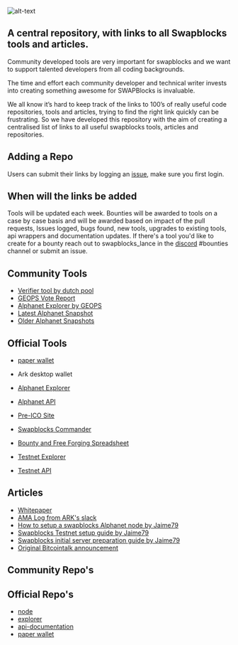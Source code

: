 ![alt-text](https://i.imgur.com/OYWfKRJ.png)

## A central repository, with links to all Swapblocks tools and articles.

Community developed tools are very important for swapblocks and we want to support talented developers from all coding backgrounds. 

The time and effort each community developer and technical writer invests into creating something awesome for SWAPBlocks is invaluable.

We all know it’s hard to keep track of the links to 100’s of really useful code repositories, tools and articles, trying to find the right link quickly can be frustrating.  So we have developed this repository with the aim of creating a centralised list of links to all useful swapblocks tools, articles and repositories.


## Adding a Repo

Users can submit their links by logging an [issue](https://github.com/SwapBlocks/SwapBlocks-Tools-and-Articles/issues/new/choose), make sure you first login.

## When will the links be added

Tools will be updated each week. Bounties will be awarded to tools on a case by case basis and will be awarded based on impact of the pull requests, Issues logged, bugs found, new tools, upgrades to existing tools, api wrappers and documentation updates.  If there's a tool you'd like to create for a bounty reach out to swapblocks_lance in the [discord](https://discord.gg/cf8nv6M) #bounties channel or submit an issue.


## Community Tools
- <a href="http://verifier.dutchpool.io/swapblocks/" target="_blank">Verifier tool by dutch pool</a>
- <a href="http://sbx-vote.geops.net/" target="_blank">GEOPS Vote Report</a>
- <a href="https://sbx-exp.geops.net/" target="_blank">Alphanet Explorer by GEOPS</a>
- <a href="http://sbx-snap.geops.net/latest" target="_blank">Latest Alphanet Snapshot</a>
- <a href="http://sbx-snap.geops.net" target="_blank">Older Alphanet Snapshots</a>

## Official Tools

- <a href="https://paper.swapblocks.io/" target="_blank">paper wallet</a>
- <a hreft="https://github.com/ArkEcosystem/desktop-wallet" target="_blank">Ark desktop wallet</a>
- <a href="https://explorer.swapblocks.io/" target="_blank">Alphanet Explorer</a>
- <a href="https://api.swapblocks.io" target="_blank">Alphanet API</a>
- <a href="https://ico.swapblocks.io" target="_blank">Pre-ICO Site</a>
- <a href="http://praedium.io/SWAPBlockscommander.sh" target="_blank">Swapblocks Commander</a>
- <a href="https://docs.google.com/spreadsheets/d/1UafQkWuhei3mOSk0SHpCRfWR7pZKrNgAoFRbo6yaAyA/edit?usp=sharing" target="_blank">Bounty and Free Forging Spreadsheet</a>

- <a href="https://texplorer.swapblocks.io" target="_blank">Testnet Explorer</a>
- <a href="https://tapi.swapblocks.io" target="_blank">Testnet API</a>


## Articles
- <a href="https://view.publitas.com/swapblocks/swapblocks_wp/page/1" target="_blank">Whitepaper</a>
- <a href="https://www.reddit.com/r/ArkEcosystem/comments/99pgq3/log_of_ama_with_brandon_and_lance_from_swapblocks/" target="_blank">AMA Log from ARK's slack</a>
- <a href="https://medium.com/@jamiecupper/swapblocks-node-installation-guide-alphanet-b7314c07149" target="_blank">How to setup a swapblocks Alphanet node by Jaime79</a>
- <a href="https://medium.com/@jamiecupper/swapblocks-node-installation-guide-testnet-8132cb7cdc04" target="_blank">Swapblocks Testnet setup guide by Jaime79</a>
- <a href="https://medium.com/@jamiecupper/swapblocks-initial-server-preparation-guide-a77d55ad9a14" target="_blank">Swapblocks initial server preparation guide by Jaime79</a>
- <a href="https://bitcointalk.org/index.php?topic=3456464.0" target="_blank">Original Bitcointalk announcement</a>

## Community Repo's

## Official Repo's
- <a href="https://github.com/SwapBlocks/swapblocks-node" target="_blank">node</a>
- <a href="https://github.com/SwapBlocks/explorer/" target="_blank">explorer</a>
- <a href="https://github.com/SwapBlocks/api_docs/" target="_blank">api-documentation</a>
- <a href="https://github.com/SwapBlocks/paper-wallet/" target="_blank">paper wallet</a>
